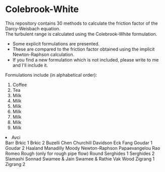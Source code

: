# Colebrook-White
This repository contains 30 methods to calculate the friction factor of the Darcy-Weisbach equation.  
The turbulent range is calculated using the Colebrook-White formulation.
- Some explicit formulations are presented. 
- These are compared to the friction factor obtained using the implicit Newton-Raphson calculation.  
- If you find a new formulation which is not included, please write to me and I'll include it.

Formulations include (in alphabetical order):
<ol>
  <li>Coffee</li>
  <li>Tea</li>
  <li>Milk</li>
  <li>Milk</li>
  <li>Milk</li>
  <li>Milk</li>
  <li>Milk</li>
  <li>Milk</li>
  <li>Milk</li>
</ol>
<li> Avci </li>
Barr
Brkic 1
Brkic 2
Buzelli
Chen
Churchill
Davidson
Eck
Fang
Goudar 1
Goudar 2
Haaland
Manadilly
Moody
Newton-Raphson
Papaevangelou
Rao
Romeo
Rough (only for rough pipe flow)
Round
Serghides 1
Serghides 2
Slamashi
Sonnad
Swamee & Jain
Swamee & Rathie
Vak
Wood
Zigrang 1
Zigrang 2
